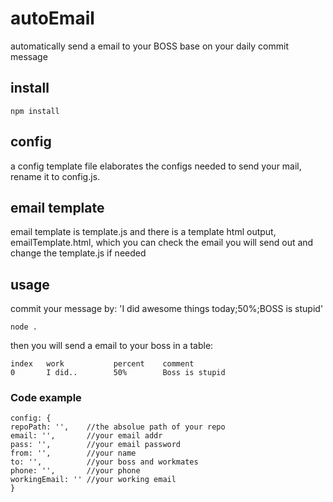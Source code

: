 # autoEmail

automatically send a email to your BOSS base on your daily commit message

## install
```
npm install
```

## config
a config template file elaborates the configs needed to send your mail, rename it to config.js. 

## email template
email template is template.js and there is a template html output, emailTemplate.html, which you can check the email you will send
out and change the template.js if needed

## usage
commit your message by: 'I did awesome things today;50%;BOSS is stupid'

```
node .
```

then you will send a email to your boss in a table:

```
index   work           percent    comment
0       I did..        50%        Boss is stupid
```

### Code example

```
config: {
repoPath: '',    //the absolue path of your repo
email: '',       //your email addr
pass: '',        //your email password
from: '',        //your name
to: '',          //your boss and workmates
phone: '',       //your phone
workingEmail: '' //your working email
}
```
